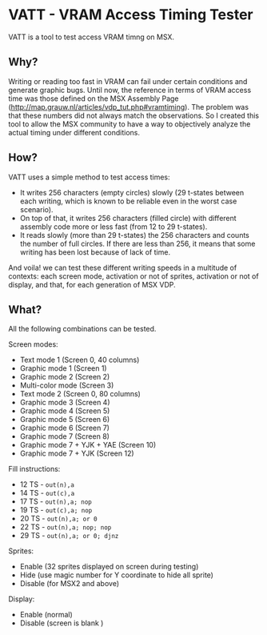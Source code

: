 # VATT - VRAM Access Timing Tester
VATT is a tool to test access VRAM timng on MSX.

## Why?

Writing or reading too fast in VRAM can fail under certain conditions and generate graphic bugs. 
Until now, the reference in terms of VRAM access time was those defined on the MSX Assembly Page (http://map.grauw.nl/articles/vdp_tut.php#vramtiming). 
The problem was that these numbers did not always match the observations. 
So I created this tool to allow the MSX community to have a way to objectively analyze the actual timing under different conditions.

## How?

VATT uses a simple method to test access times:
- It writes 256 characters (empty circles) slowly (29 t-states between each writing, which is known to be reliable even in the worst case scenario).
- On top of that, it writes 256 characters (filled circle) with different assembly code more or less fast (from 12 to 29 t-states).
- It reads slowly (more than 29 t-states) the 256 characters and counts the number of full circles. If there are less than 256, it means that some writing has been lost because of lack of time.

And voila! we can test these different writing speeds in a multitude of contexts: each screen mode, activation or not of sprites, activation or not of display, and that, for each generation of MSX VDP.

## What?

All the following combinations can be tested.

Screen modes:
- Text mode 1 (Screen 0, 40 columns)
- Graphic mode 1 (Screen 1)
- Graphic mode 2 (Screen 2)
- Multi-color mode (Screen 3)
- Text mode 2 (Screen 0, 80 columns)
- Graphic mode 3 (Screen 4)
- Graphic mode 4 (Screen 5)
- Graphic mode 5 (Screen 6)
- Graphic mode 6 (Screen 7)
- Graphic mode 7 (Screen 8)
- Graphic mode 7 + YJK + YAE (Screen 10)
- Graphic mode 7 + YJK (Screen 12)

Fill instructions:
- 12 TS - `out(n),a`
- 14 TS - `out(c),a`
- 17 TS - `out(n),a; nop`
- 19 TS - `out(c),a; nop`
- 20 TS - `out(n),a; or 0`
- 22 TS - `out(n),a; nop; nop`
- 29 TS - `out(n),a; or 0; djnz`

Sprites:
- Enable (32 sprites displayed on screen during testing)
- Hide (use magic number for Y coordinate to hide all sprite)
- Disable (for MSX2 and above)

Display:
- Enable (normal)
- Disable (screen is blank )
